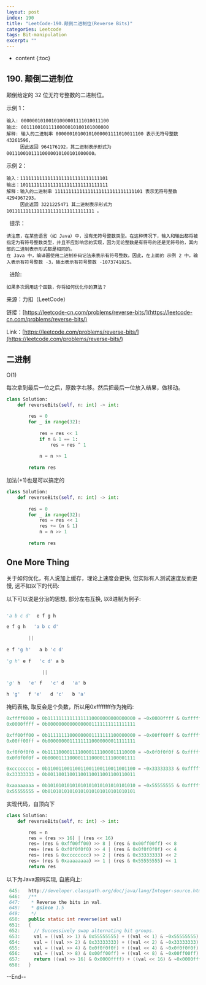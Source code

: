 ```yaml
---
layout: post
index: 190
title: "LeetCode-190.颠倒二进制位(Reverse Bits)"
categories: Leetcode
tags: Bit-manipulation
excerpt: ""
---
```


* content
{:toc}

## 190. 颠倒二进制位

颠倒给定的 32 位无符号整数的二进制位。

示例 1：

```
输入: 00000010100101000001111010011100
输出: 00111001011110000010100101000000
解释: 输入的二进制串 00000010100101000001111010011100 表示无符号整数 43261596，
     因此返回 964176192，其二进制表示形式为 00111001011110000010100101000000。
```

示例 2：

```
输入：11111111111111111111111111111101
输出：10111111111111111111111111111111
解释：输入的二进制串 11111111111111111111111111111101 表示无符号整数 4294967293，
     因此返回 3221225471 其二进制表示形式为 10111111111111111111111111111111 。
```
 
提示：

```
请注意，在某些语言（如 Java）中，没有无符号整数类型。在这种情况下，输入和输出都将被指定为有符号整数类型，并且不应影响您的实现，因为无论整数是有符号的还是无符号的，其内部的二进制表示形式都是相同的。
在 Java 中，编译器使用二进制补码记法来表示有符号整数。因此，在上面的 示例 2 中，输入表示有符号整数 -3，输出表示有符号整数 -1073741825。
```
 
进阶:

```
如果多次调用这个函数，你将如何优化你的算法？
```

来源：力扣（LeetCode）

链接：[https://leetcode-cn.com/problems/reverse-bits/](https://leetcode-cn.com/problems/reverse-bits/)

Link：[https://leetcode.com/problems/reverse-bits/](https://leetcode.com/problems/reverse-bits/)

## 二进制

O(1)

每次拿到最后一位之后，原数字右移。然后把最后一位放入结果，做移动。

```python
class Solution:
    def reverseBits(self, n: int) -> int:
        
        res = 0
        for _ in range(32):
            
            res = res << 1
            if n & 1 == 1:
                res = res ^ 1
            
            n = n >> 1
            
        return res
```

加法(+1)也是可以搞定的

```python
class Solution:
    def reverseBits(self, n: int) -> int:
        
        res = 0
        for _ in range(32):
            res = res << 1
            res += (n & 1)
            n = n >> 1
            
        return res
```

## One More Thing

关于如何优化，有人说加上缓存，理论上速度会更快, 但实际有人测试速度反而更慢, 远不如以下的代码:

以下可以说是分治的思想, 部分左右互换, 以8进制为例子:

```python

'a b c d'  e f g h

e f g h   'a b c d'
      
        ||
          
e f 'g h'   a b 'c d'
   
'g h' e f   'c d' a b

             ||

'g' h   'e' f   'c' d   'a' b

h 'g'   f 'e'   d 'c'   b 'a'
```

掩码表格, 取反会是个负数，所以用0xffffffff作为掩码:

```python
0xffff0000 = 0b11111111111111110000000000000000 = ~0x0000ffff & 0xffffffff
0x0000ffff = 0b00000000000000001111111111111111

0xff00ff00 = 0b11111111000000001111111100000000 = ~0x00ff00ff & 0xffffffff
0x00ff00ff = 0b00000000111111110000000011111111

0xf0f0f0f0 = 0b11110000111100001111000011110000 = ~0x0f0f0f0f & 0xffffffff
0x0f0f0f0f = 0b00001111000011110000111100001111

0xcccccccc = 0b11001100110011001100110011001100 = ~0x33333333 & 0xffffffff
0x33333333 = 0b00110011001100110011001100110011

0xaaaaaaaa = 0b10101010101010101010101010101010 = ~0x55555555 & 0xffffffff
0x55555555 = 0b01010101010101010101010101010101
```

实现代码，自顶向下

```python
class Solution:
    def reverseBits(self, n: int) -> int:

        res = n
        res = (res >> 16) | (res << 16)
        res= (res & 0xff00ff00) >> 8 | (res & 0x00ff00ff) << 8
        res= (res & 0xf0f0f0f0) >> 4 | (res & 0x0f0f0f0f) << 4
        res= (res & 0xcccccccc) >> 2 | (res & 0x33333333) << 2
        res= (res & 0xaaaaaaaa) >> 1 | (res & 0x55555555) << 1
        return res
```

以下为Java源码实现, 自底向上:

```java
 645:   http://developer.classpath.org/doc/java/lang/Integer-source.html
 646:   /**
 647:    * Reverse the bits in val.
 648:    * @since 1.5
 649:    */
 650:   public static int reverse(int val)
 651:   {
 652:     // Successively swap alternating bit groups.
 653:     val = ((val >> 1) & 0x55555555) + ((val << 1) & ~0x55555555);
 654:     val = ((val >> 2) & 0x33333333) + ((val << 2) & ~0x33333333);
 655:     val = ((val >> 4) & 0x0f0f0f0f) + ((val << 4) & ~0x0f0f0f0f);
 656:     val = ((val >> 8) & 0x00ff00ff) + ((val << 8) & ~0x00ff00ff);
 657:     return ((val >> 16) & 0x0000ffff) + ((val << 16) & ~0x0000ffff);
 658:   }
```

--End--


